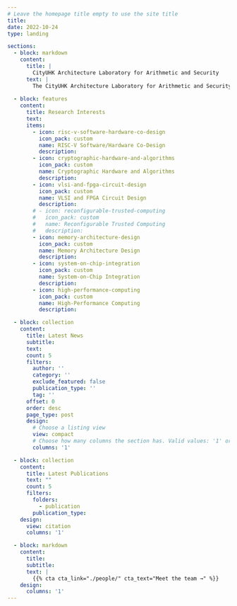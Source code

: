 ```yaml
---
# Leave the homepage title empty to use the site title
title:
date: 2022-10-24
type: landing

sections:
  - block: markdown
    content:
      title: |
        CityUHK Architecture Laboratory for Arithmetic and Security
      text: |
        The CityUHK Architecture Laboratory for Arithmetic and Security (CALAS) specializes in the development of advanced System-on-Chip (SoC) technologies tailored for security-sensitive applications. Our research is dedicated to creating innovative designs that integrate high-performance embedded microprocessors with reconfigurable hardware platforms, notably Field-Programmable Gate Arrays (FPGAs). At CALAS, we explore and develop novel methodologies for designing security-aware systems, carefully balancing tradeoffs in time versus area, performance versus security, and energy consumption versus implementation cost. Our ongoing projects encompass secure hardware design—including microprocessors featuring security-enhanced custom instructions—robust datapath architectures, multi-core security solutions, and secure embedded system implementations.
  
  - block: features
    content:
      title: Research Interests
      text:
      items:
        - icon: risc-v-software-hardware-co-design
          icon_pack: custom
          name: RISC-V Software/Hardware Co-Design
          description:
        - icon: cryptographic-hardware-and-algorithms
          icon_pack: custom
          name: Cryptographic Hardware and Algorithms
          description:
        - icon: vlsi-and-fpga-circuit-design
          icon_pack: custom
          name: VLSI and FPGA Circuit Design
          description:
        # - icon: reconfigurable-trusted-computing
        #   icon_pack: custom
        #   name: Reconfigurable Trusted Computing
        #   description:
        - icon: memory-architecture-design
          icon_pack: custom
          name: Memory Architecture Design
          description:
        - icon: system-on-chip-integration
          icon_pack: custom
          name: System-on-Chip Integration
          description:
        - icon: high-performance-computing
          icon_pack: custom
          name: High-Performance Computing
          description:

  - block: collection
    content:
      title: Latest News
      subtitle:
      text:
      count: 5
      filters:
        author: ''
        category: ''
        exclude_featured: false
        publication_type: ''
        tag: ''
      offset: 0
      order: desc
      page_type: post
      design:
        # Choose a listing view
        view: compact
        # Choose how many columns the section has. Valid values: '1' or '2'.
        columns: '1'

  - block: collection
    content:
      title: Latest Publications
      text: ""
      count: 5
      filters:
        folders:
          - publication
        publication_type:
    design:
      view: citation
      columns: '1'

  - block: markdown
    content:
      title:
      subtitle:
      text: |
        {{% cta cta_link="./people/" cta_text="Meet the team →" %}}
    design:
      columns: '1'
---
```

